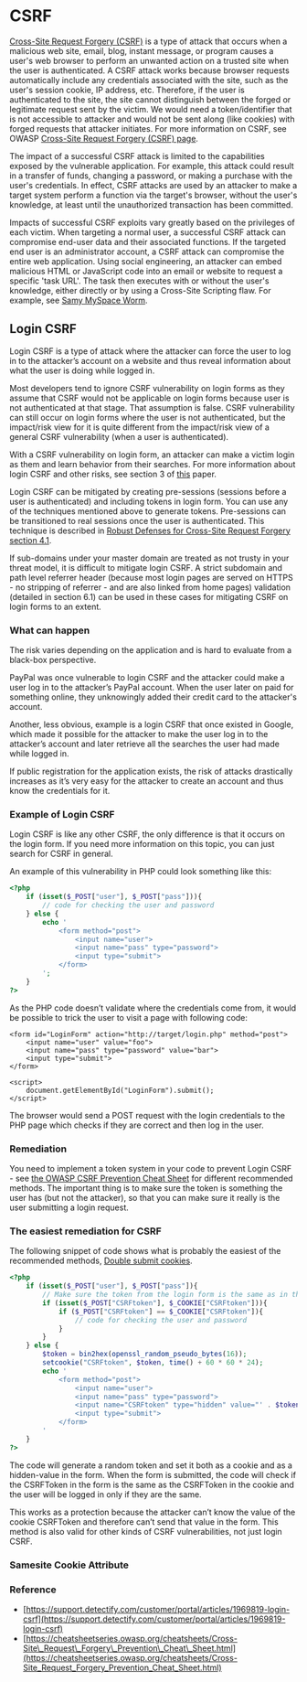 # CSRF

[Cross-Site Request Forgery \(CSRF\)](https://www.owasp.org/index.php/Cross-Site_Request_Forgery_%28CSRF%29) is a type of attack that occurs when a malicious web site, email, blog, instant message, or program causes a user's web browser to perform an unwanted action on a trusted site when the user is authenticated. A CSRF attack works because browser requests automatically include any credentials associated with the site, such as the user's session cookie, IP address, etc. Therefore, if the user is authenticated to the site, the site cannot distinguish between the forged or legitimate request sent by the victim. We would need a token/identifier that is not accessible to attacker and would not be sent along \(like cookies\) with forged requests that attacker initiates. For more information on CSRF, see OWASP [Cross-Site Request Forgery \(CSRF\) page](https://www.owasp.org/index.php/Cross-Site_Request_Forgery_%28CSRF%29).

The impact of a successful CSRF attack is limited to the capabilities exposed by the vulnerable application. For example, this attack could result in a transfer of funds, changing a password, or making a purchase with the user's credentials. In effect, CSRF attacks are used by an attacker to make a target system perform a function via the target's browser, without the user's knowledge, at least until the unauthorized transaction has been committed.

Impacts of successful CSRF exploits vary greatly based on the privileges of each victim. When targeting a normal user, a successful CSRF attack can compromise end-user data and their associated functions. If the targeted end user is an administrator account, a CSRF attack can compromise the entire web application. Using social engineering, an attacker can embed malicious HTML or JavaScript code into an email or website to request a specific 'task URL'. The task then executes with or without the user's knowledge, either directly or by using a Cross-Site Scripting flaw. For example, see [Samy MySpace Worm](https://en.wikipedia.org/wiki/Samy_%28computer_worm%29).

## Login CSRF

Login CSRF is a type of attack where the attacker can force the user to log in to the attacker’s account on a website and thus reveal information about what the user is doing while logged in.

Most developers tend to ignore CSRF vulnerability on login forms as they assume that CSRF would not be applicable on login forms because user is not authenticated at that stage. That assumption is false. CSRF vulnerability can still occur on login forms where the user is not authenticated, but the impact/risk view for it is quite different from the impact/risk view of a general CSRF vulnerability \(when a user is authenticated\).

With a CSRF vulnerability on login form, an attacker can make a victim login as them and learn behavior from their searches. For more information about login CSRF and other risks, see section 3 of [this](https://seclab.stanford.edu/websec/csrf/csrf.pdf) paper.

Login CSRF can be mitigated by creating pre-sessions \(sessions before a user is authenticated\) and including tokens in login form. You can use any of the techniques mentioned above to generate tokens. Pre-sessions can be transitioned to real sessions once the user is authenticated. This technique is described in [Robust Defenses for Cross-Site Request Forgery section 4.1](https://seclab.stanford.edu/websec/csrf/csrf.pdf).

If sub-domains under your master domain are treated as not trusty in your threat model, it is difficult to mitigate login CSRF. A strict subdomain and path level referrer header \(because most login pages are served on HTTPS - no stripping of referrer - and are also linked from home pages\) validation \(detailed in section 6.1\) can be used in these cases for mitigating CSRF on login forms to an extent.

### What can happen

The risk varies depending on the application and is hard to evaluate from a black-box perspective.

PayPal was once vulnerable to login CSRF and the attacker could make a user log in to the attacker’s PayPal account. When the user later on paid for something online, they unknowingly added their credit card to the attacker's account.

Another, less obvious, example is a login CSRF that once existed in Google, which made it possible for the attacker to make the user log in to the attacker’s account and later retrieve all the searches the user had made while logged in.

If public registration for the application exists, the risk of attacks drastically increases as it’s very easy for the attacker to create an account and thus know the credentials for it.

### Example of Login CSRF

Login CSRF is like any other CSRF, the only difference is that it occurs on the login form. If you need more information on this topic, you can just search for CSRF in general.

An example of this vulnerability in PHP could look something like this:

```php
<?php
    if (isset($_POST["user"], $_POST["pass"])){
        // code for checking the user and password
    } else {
        echo '
            <form method="post">
                <input name="user">
                <input name="pass" type="password">
                <input type="submit">
            </form>
        ';
    }
?>
```

As the PHP code doesn’t validate where the credentials come from, it would be possible to trick the user to visit a page with following code:

```markup
<form id="LoginForm" action="http://target/login.php" method="post">
    <input name="user" value="foo">
    <input name="pass" type="password" value="bar">
    <input type="submit">
</form>

<script>
    document.getElementById("LoginForm").submit();
</script>
```

The browser would send a POST request with the login credentials to the PHP page which checks if they are correct and then log in the user.

### Remediation

You need to implement a token system in your code to prevent Login CSRF - see [the OWASP CSRF Prevention Cheat Sheet](https://www.owasp.org/index.php/Cross-Site_Request_Forgery_%28CSRF%29_Prevention_Cheat_Sheet) for different recommended methods. The important thing is to make sure the token is something the user has \(but not the attacker\), so that you can make sure it really is the user submitting a login request.

### **The easiest remediation for CSRF**

The following snippet of code shows what is probably the easiest of the recommended methods, [Double submit cookies](https://www.owasp.org/index.php/Cross-Site_Request_Forgery_%28CSRF%29_Prevention_Cheat_Sheet#Double_Submit_Cookies).

```php
<?php
    if (isset($_POST["user"], $_POST["pass"]){
        // Make sure the token from the login form is the same as in the cookie
        if (isset($_POST["CSRFtoken"], $_COOKIE["CSRFtoken"])){
            if ($_POST["CSRFtoken"] == $_COOKIE["CSRFtoken"]){
                // code for checking the user and password
            }
        }
    } else {
        $token = bin2hex(openssl_random_pseudo_bytes(16));
        setcookie("CSRFtoken", $token, time() + 60 * 60 * 24);
        echo '
            <form method="post">
                <input name="user">
                <input name="pass" type="password">
                <input name="CSRFtoken" type="hidden" value="' . $token . '">
                <input type="submit">
            </form>
        '
    }
?>
```

The code will generate a random token and set it both as a cookie and as a hidden-value in the form. When the form is submitted, the code will check if the CSRFToken in the form is the same as the CSRFToken in the cookie and the user will be logged in only if they are the same.

This works as a protection because the attacker can’t know the value of the cookie CSRFToken and therefore can’t send that value in the form. This method is also valid for other kinds of CSRF vulnerabilities, not just login CSRF.

### Samesite Cookie Attribute <a id="samesite-cookie-attribute"></a>



### **Reference**

* [https://support.detectify.com/customer/portal/articles/1969819-login-csrf](https://support.detectify.com/customer/portal/articles/1969819-login-csrf)
* [https://cheatsheetseries.owasp.org/cheatsheets/Cross-Site\_Request\_Forgery\_Prevention\_Cheat\_Sheet.html](https://cheatsheetseries.owasp.org/cheatsheets/Cross-Site_Request_Forgery_Prevention_Cheat_Sheet.html)

